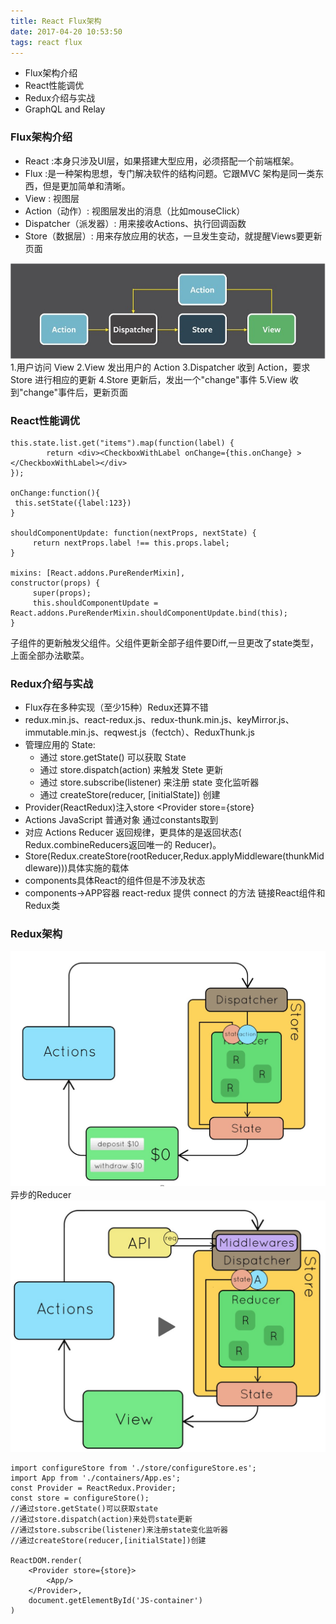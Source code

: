 ```yaml
---
title: React Flux架构
date: 2017-04-20 10:53:50
tags: react flux
---
```

* Flux架构介绍
* React性能调优
* Redux介绍与实战
* GraphQL and Relay

### Flux架构介绍
* React :本身只涉及UI层，如果搭建大型应用，必须搭配一个前端框架。
* Flux :是一种架构思想，专门解决软件的结构问题。它跟MVC 架构是同一类东西，但是更加简单和清晰。
* View : 视图层
* Action（动作）: 视图层发出的消息（比如mouseClick）
* Dispatcher（派发器）: 用来接收Actions、执行回调函数
* Store（数据层）: 用来存放应用的状态，一旦发生变动，就提醒Views要更新页面
<!--more-->
![](/images/170330-11.png)
1.用户访问 View
2.View 发出用户的 Action
3.Dispatcher 收到 Action，要求 Store 进行相应的更新
4.Store 更新后，发出一个"change"事件
5.View 收到"change"事件后，更新页面

### React性能调优

    this.state.list.get("items").map(function(label) {
            return <div><CheckboxWithLabel onChange={this.onChange} ></CheckboxWithLabel></div>
    });
    
    onChange:function(){      
     this.setState({label:123})
    }
    
    shouldComponentUpdate: function(nextProps, nextState) {
         return nextProps.label !== this.props.label;
    }
    
    mixins: [React.addons.PureRenderMixin],
    constructor(props) {
         super(props);
         this.shouldComponentUpdate = React.addons.PureRenderMixin.shouldComponentUpdate.bind(this);
    }
    
  子组件的更新触发父组件。父组件更新全部子组件要Diff,一旦更改了state类型，上面全部办法歇菜。
  
### Redux介绍与实战    
    
* Flux存在多种实现（至少15种）Redux还算不错
* redux.min.js、react-redux.js、redux-thunk.min.js、keyMirror.js、immutable.min.js、reqwest.js（fectch）、ReduxThunk.js
* 管理应用的 State:
    * 通过 store.getState() 可以获取 State
    * 通过 store.dispatch(action) 来触发 Stete 更新
    * 通过 store.subscribe(listener) 来注册 state 变化监听器
    * 通过 createStore(reducer, [initialState]) 创建
* Provider(ReactRedux)注入store <Provider store={store}<App/>  </Provider>
* Actions  JavaScript 普通对象 通过constants取到
* 对应 Actions Reducer 返回规律，更具体的是返回状态( Redux.combineReducers返回唯一的 Reducer)。
* Store(Redux.createStore(rootReducer,Redux.applyMiddleware(thunkMiddleware)))具体实施的载体
* components具体React的组件但是不涉及状态
* components->APP容器 react-redux 提供 connect 的方法 链接React组件和Redux类


### Redux架构
![](images/170330-22.png)
异步的Reducer
![](images/170330-33.png)

    import configureStore from './store/configureStore.es';
    import App from './containers/App.es';
    const Provider = ReactRedux.Provider;
    const store = configureStore();
    //通过store.getState()可以获取state
    //通过store.dispatch(action)来处罚state更新
    //通过store.subscribe(listener)来注册state变化监听器
    //通过createStore(reducer,[initialState])创建
    
    ReactDOM.render(
        <Provider store={store}>
            <App/>
        </Provider>,
        document.getElementById('JS-container')
    )
    
    
  
       